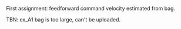 First assignment: feedforward command velocity estimated from bag.

TBN: ex_A1 bag is too large, can't be uploaded.
